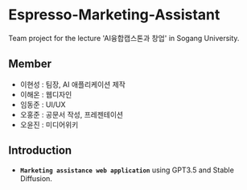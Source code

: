# Espresso-Marketing-Assistant
Team project for the lecture 'AI융합캡스톤과 창업' in Sogang University.
## Member
* 이현성 : 팀장, AI 애플리케이션 제작
* 이해온 : 웹디자인
* 임동준 : UI/UX
* 오홍준 : 공문서 작성, 프레젠테이션
* 오윤진 : 미디어위키
## Introduction
* __`Marketing assistance web application`__ using GPT3.5 and Stable Diffusion.
